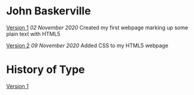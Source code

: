 John Baskerville
================
[Version 1](https://racheldonaldson.github.io/john_baskerville_v2/john_baskerville.html)
*02 November 2020*
Created my first webpage marking up some plain text with HTML5

[Version 2](https://racheldonaldson.github.io/john_baskerville_v2/john_baskerville_v2.html)
*09 November 2020*
Added CSS to my HTML5 webpage







History of Type
===============
[Version 1](https://racheldonaldson.github.io/john_baskerville_v2/type_history.html)
